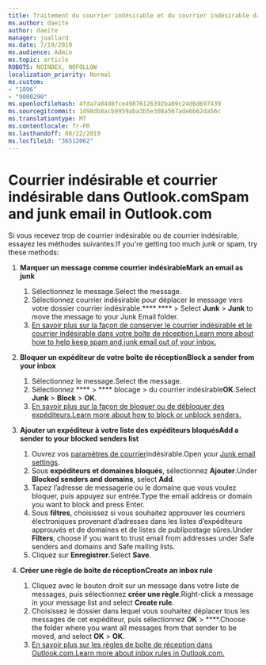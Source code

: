```yaml
---
title: Traitement du courrier indésirable et du courrier indésirable dans Outlook.com
ms.author: daeite
author: daeite
manager: joallard
ms.date: 7/19/2019
ms.audience: Admin
ms.topic: article
ROBOTS: NOINDEX, NOFOLLOW
localization_priority: Normal
ms.custom:
- "1896"
- "9000290"
ms.openlocfilehash: 4fda7a84d8fce49876126392ba09c24d6d697439
ms.sourcegitcommit: 1d98db8acb9959aba3b5e308a567ade6b62da56c
ms.translationtype: MT
ms.contentlocale: fr-FR
ms.lasthandoff: 08/22/2019
ms.locfileid: "36512062"
---
```

# <a name="spam-and-junk-email-in-outlookcom"></a><span data-ttu-id="1b4a1-102">Courrier indésirable et courrier indésirable dans Outlook.com</span><span class="sxs-lookup"><span data-stu-id="1b4a1-102">Spam and junk email in Outlook.com</span></span>

<span data-ttu-id="1b4a1-103">Si vous recevez trop de courrier indésirable ou de courrier indésirable, essayez les méthodes suivantes:</span><span class="sxs-lookup"><span data-stu-id="1b4a1-103">If you're getting too much junk or spam, try these methods:</span></span>

1. <span data-ttu-id="1b4a1-104">**Marquer un message comme courrier indésirable**</span><span class="sxs-lookup"><span data-stu-id="1b4a1-104">**Mark an email as junk**</span></span>
    1. <span data-ttu-id="1b4a1-105">Sélectionnez le message.</span><span class="sxs-lookup"><span data-stu-id="1b4a1-105">Select the message.</span></span>
    1. <span data-ttu-id="1b4a1-106">Sélectionnez courrier indésirable pour déplacer le message vers votre dossier courrier indésirable.\*\*\*\* \*\*\*\* > </span><span class="sxs-lookup"><span data-stu-id="1b4a1-106">Select **Junk** > **Junk** to move the message to your Junk Email folder.</span></span>
    1. [<span data-ttu-id="1b4a1-107">En savoir plus sur la façon de conserver le courrier indésirable et le courrier indésirable dans votre boîte de réception.</span><span class="sxs-lookup"><span data-stu-id="1b4a1-107">Learn more about how to help keep spam and junk email out of your inbox.</span></span>](https://support.office.com/article/a3ece97b-82f8-4a5e-9ac3-e92fa6427ae4?wt.mc_id=Office_Outlook_com_Alchemy)

1. <span data-ttu-id="1b4a1-108">**Bloquer un expéditeur de votre boîte de réception**</span><span class="sxs-lookup"><span data-stu-id="1b4a1-108">**Block a sender from your inbox**</span></span>
    1. <span data-ttu-id="1b4a1-109">Sélectionnez le message.</span><span class="sxs-lookup"><span data-stu-id="1b4a1-109">Select the message.</span></span>
    1. <span data-ttu-id="1b4a1-110">Sélectionnez \*\*\*\* > \*\*\*\* blocage > du courrier indésirable**OK**.</span><span class="sxs-lookup"><span data-stu-id="1b4a1-110">Select **Junk** > **Block** > **OK**.</span></span>
    1. [<span data-ttu-id="1b4a1-111">En savoir plus sur la façon de bloquer ou de débloquer des expéditeurs.</span><span class="sxs-lookup"><span data-stu-id="1b4a1-111">Learn more about how to block or unblock senders.</span></span>](https://support.office.com/article/afba1c94-77bb-4f50-8b85-057cf52f4d5e?wt.mc_id=Office_Outlook_com_Alchemy)

1. <span data-ttu-id="1b4a1-112">**Ajouter un expéditeur à votre liste des expéditeurs bloqués**</span><span class="sxs-lookup"><span data-stu-id="1b4a1-112">**Add a sender to your blocked senders list**</span></span>
    1. <span data-ttu-id="1b4a1-113">Ouvrez vos [paramètres de courrier](https://outlook.live.com/mail/options/mail/junkEmail/blockedSendersAndDomainsV2)indésirable.</span><span class="sxs-lookup"><span data-stu-id="1b4a1-113">Open your [Junk email settings](https://outlook.live.com/mail/options/mail/junkEmail/blockedSendersAndDomainsV2).</span></span>
    1. <span data-ttu-id="1b4a1-114">Sous **expéditeurs et domaines bloqués**, sélectionnez **Ajouter**.</span><span class="sxs-lookup"><span data-stu-id="1b4a1-114">Under **Blocked senders and domains**, select **Add**.</span></span>
    1. <span data-ttu-id="1b4a1-115">Tapez l’adresse de messagerie ou le domaine que vous voulez bloquer, puis appuyez sur entrée.</span><span class="sxs-lookup"><span data-stu-id="1b4a1-115">Type the email address or domain you want to block and press Enter.</span></span>
    1. <span data-ttu-id="1b4a1-116">Sous **filtres**, choisissez si vous souhaitez approuver les courriers électroniques provenant d’adresses dans les listes d’expéditeurs approuvés et de domaines et de listes de publipostage sûres.</span><span class="sxs-lookup"><span data-stu-id="1b4a1-116">Under **Filters**, choose if you want to trust email from addresses under Safe senders and domains and Safe mailing lists.</span></span>
    1. <span data-ttu-id="1b4a1-117">Cliquez sur **Enregistrer**.</span><span class="sxs-lookup"><span data-stu-id="1b4a1-117">Select **Save**.</span></span>

1. <span data-ttu-id="1b4a1-118">**Créer une règle de boîte de réception**</span><span class="sxs-lookup"><span data-stu-id="1b4a1-118">**Create an inbox rule**</span></span>
    1. <span data-ttu-id="1b4a1-119">Cliquez avec le bouton droit sur un message dans votre liste de messages, puis sélectionnez **créer une règle**.</span><span class="sxs-lookup"><span data-stu-id="1b4a1-119">Right-click a message in your message list and select **Create rule**.</span></span>
    1. <span data-ttu-id="1b4a1-120">Choisissez le dossier dans lequel vous souhaitez déplacer tous les messages de cet expéditeur, puis sélectionnez **OK** > \*\*\*\*.</span><span class="sxs-lookup"><span data-stu-id="1b4a1-120">Choose the folder where you want all messages from that sender to be moved, and select **OK** > **OK**.</span></span>
    1. [<span data-ttu-id="1b4a1-121">En savoir plus sur les règles de boîte de réception dans Outlook.com.</span><span class="sxs-lookup"><span data-stu-id="1b4a1-121">Learn more about inbox rules in Outlook.com.</span></span>](https://support.office.com/article/4b094371-a5d7-49bd-8b1b-4e4896a7cc5d?wt.mc_id=Office_Outlook_com_Alchemy)